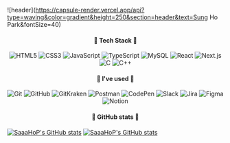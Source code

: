 
<!--
**SaaaHoP/SaaaHoP** is a ✨ _special_ ✨ repository because its `README.md` (this file) appears on your GitHub profile.

Here are some ideas to get you started:

- 🔭 I’m currently working on ...
- 🌱 I’m currently learning ...
- 👯 I’m looking to collaborate on ...
- 🤔 I’m looking for help with ...
- 💬 Ask me about ...
- 📫 How to reach me: ...
- 😄 Pronouns: ...
- ⚡ Fun fact: ...
-->

<!-- ![Anurag's GitHub stats](https://github-readme-stats.vercel.app/api?username=dltkdals224&show_icons=true&theme=radical) -->
<!--https://github.com/anuraghazra/github-readme-stats/blob/master/themes/README.md 에서 모든정보 확인 가능-->

![header](https://capsule-render.vercel.app/api?type=waving&color=gradient&height=250&section=header&text=Sung Ho Park&fontSize=40)


<h4 align="center"> 🌱 Tech Stack 🌱 </h4>

<p align="center">
  <img alt="HTML5" src ="https://img.shields.io/badge/HTML5-E34F26?&style=plastic&logo=HTML5&logoColor=white"/>
  <img alt="CSS3" src ="https://img.shields.io/badge/CSS3-1572B6?&style=plastic&logo=CSS3&logoColor=white"/>
  <img alt="JavaScript" src ="https://img.shields.io/badge/JavaScript-F7DF1E?&style=plastic&logo=JavaScript&logoColor=white"/>
  <img alt="TypeScript" src ="https://img.shields.io/badge/TypeScript-3178C6?&style=plastic&logo=TypeScript&logoColor=white"/>
  <img alt="MySQL" src ="https://img.shields.io/badge/MySQL-339933?&style=plastic&logo=MySQL&logoColor=white"/>
  <img alt="React" src ="https://img.shields.io/badge/React-61DAFB?&style=plastic&logo=React&logoColor=white"/>
  <img alt="Next.js" src ="https://img.shields.io/badge/Next.js-000000?&style=plastic&logo=Next.js&logoColor=white"/>
  <img alt="C" src ="https://img.shields.io/badge/C-A8B9CC?&style=plastic&logo=C&logoColor=white"/>
  <img alt="C++" src ="https://img.shields.io/badge/C++-00599C?&style=plastic&logo=C++&logoColor=white"/>
</p>
  
<h4 align="center"> 🎠 I've used 🎠 </h4>

<p align="center">
  <img alt="Git" src ="https://img.shields.io/badge/Git-F05032?&style=plastic&logo=Git&logoColor=white"/>
  <img alt="GitHub" src ="https://img.shields.io/badge/GitHub-181717?&style=plastic&logo=GitHub&logoColor=white"/>
  <img alt="GitKraken" src ="https://img.shields.io/badge/GitKraken-179287?&style=plastic&logo=GitKraken&logoColor=white"/>
  <img alt="Postman" src ="https://img.shields.io/badge/Postman-FF6C37?&style=plastic&logo=Postman&logoColor=white"/>
  <img alt="CodePen" src ="https://img.shields.io/badge/CodePen-000000?&style=plastic&logo=CodePen&logoColor=white"/>
  <img alt="Slack" src ="https://img.shields.io/badge/Slack-4A154B?&style=plastic&logo=Slack&logoColor=white"/>
  <img alt="Jira" src ="https://img.shields.io/badge/Jira-0052CC?&style=plastic&logo=Jira&logoColor=white"/>
  <img alt="Figma" src ="https://img.shields.io/badge/Figma-F24E1E?&style=plastic&logo=Figma&logoColor=white"/>
  <img alt="Notion" src ="https://img.shields.io/badge/Notion-000000?&style=plastic&logo=Notion&logoColor=white"/>
</p>
  
  
<h4 align="center"> 🥇 GitHub stats 🥇 </h4>

[![SaaaHoP's GitHub stats](https://github-readme-stats.vercel.app/api?username=SaaaHoP&show_icons=true&theme=rose_pine)](https://github.com/anuraghazra/github-readme-stats)
[![SaaaHoP's GitHub stats](https://github-readme-stats.vercel.app/api/top-langs?username=SaaaHoP&show_icons=true&theme=rose_pine)](https://github.com/anuraghazra/github-readme-stats)
